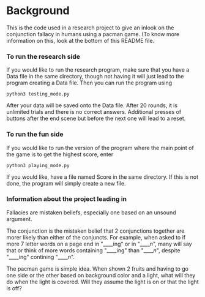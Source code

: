 # Background
This is the code used in a research project to give an inlook on the conjunction fallacy in humans using a pacman game.  (To know more information on this, look at the bottom of this README file.

### To run the research side
If you would like to run the research program, make sure that you have a Data file in the same directory, though not having it will just lead to the program creating a Data file.  Then you can run the program using 
```
python3 testing_mode.py
```
After your data will be saved onto the Data file.  After 20 rounds, it is unlimited trials and there is no correct answers.  Additional presses of buttons after the end scene but before the next one will lead to a reset.  

### To run the fun side

If you would like to run the version of the program where the main point of the game is to get the highest score, enter
```
python3 playing_mode.py
```
If you would like, have a file named Score in the same directory. If this is not done, the program will simply create a new file.

### Information about the project leading in
Fallacies are mistaken beliefs, especially one based on an unsound argument.

The conjunction is the mistaken belief that 2 conjunctions together are morer likely than either of the conjuncts.  For example, when asked to if more 7 letter words on a page end in "____ing" or in "_____n_", many will say that or think of more words containing "____ing" than "_____n_", despite "____ing" contining "_____n_".

The pacman game is simple idea.  When shown 2 fruits and having to go one side or the other based on background color and a light, what will they do when the light is covered.  Will they assume the light is on or that the light is off?
